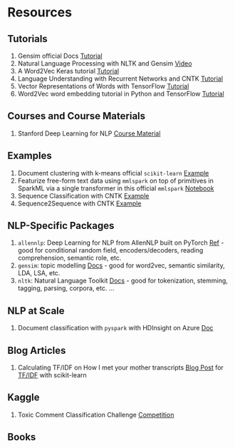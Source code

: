 # Resources

## Tutorials

1.  Gensim official Docs [Tutorial](https://radimrehurek.com/gensim/tutorial.html)
2.  Natural Language Processing with NLTK and Gensim [Video](https://www.youtube.com/watch?v=itKNpCPHq3I)
3.  A Word2Vec Keras tutorial [Tutorial](http://adventuresinmachinelearning.com/word2vec-keras-tutorial/)
4.  Language Understanding with Recurrent Networks and CNTK [Tutorial](https://cntk.ai/pythondocs/CNTK_202_Language_Understanding.html)
5.  Vector Representations of Words with TensorFlow [Tutorial](https://www.tensorflow.org/versions/r1.3/tutorials/word2vec)
5.  Word2Vec word embedding tutorial in Python and TensorFlow [Tutorial](http://adventuresinmachinelearning.com/word2vec-tutorial-tensorflow/)

## Courses and Course Materials

1.  Stanford Deep Learning for NLP [Course Material](http://cs224d.stanford.edu/syllabus.html)

## Examples

1.  Document clustering with k-means official `scikit-learn` [Example](http://scikit-learn.org/stable/auto_examples/text/document_clustering.html#sphx-glr-auto-examples-text-document-clustering-py)
2.  Featurize free-form text data using `mmlspark` on top of primitives in SparkML via a single transformer in this official `mmlspark` [Notebook](https://github.com/Azure/mmlspark/blob/master/notebooks/samples/201%20-%20Amazon%20Book%20Reviews%20-%20TextFeaturizer.ipynb)
3.  Sequence Classification with CNTK [Example](https://github.com/Microsoft/CNTK/blob/v2.3/Examples/SequenceClassification/SimpleExample/Python/SequenceClassification.py)
4.  Sequence2Sequence with CNTK [Example](https://github.com/Microsoft/CNTK/blob/v2.3/Examples/SequenceToSequence/CMUDict/Python/Sequence2Sequence.py)

## NLP-Specific Packages

1.  `allennlp`:  Deep Learning for NLP from AllenNLP built on PyTorch [Ref](https://allennlp.org) - good for conditional random field, encoders/decoders, reading comprehension, semantic role, etc.
2.  `gensim`:  topic modelling [Docs](https://radimrehurek.com/gensim/) - good for word2vec, semantic similarity, LDA, LSA, etc.
3.  `nltk`:  Natural Language Toolkit [Docs](http://www.nltk.org/) - good for tokenization, stemming, tagging, parsing, corpora, etc.
...

## NLP at Scale

1.  Document classification with `pyspark` with HDInsight on Azure [Doc](https://docs.microsoft.com/en-us/azure/hdinsight/hdinsight-apache-spark-ipython-notebook-machine-learning)

## Blog Articles

1.  Calculating TF/IDF on How I met your mother transcripts [Blog Post](http://www.markhneedham.com/blog/2015/02/15/pythonscikit-learn-calculating-tfidf-on-how-i-met-your-mother-transcripts/) for [TF/IDF](https://en.wikipedia.org/wiki/Tf%E2%80%93idf) with scikit-learn

## Kaggle

1.  Toxic Comment Classification Challenge [Competition](https://www.kaggle.com/c/jigsaw-toxic-comment-classification-challenge)

## Books



